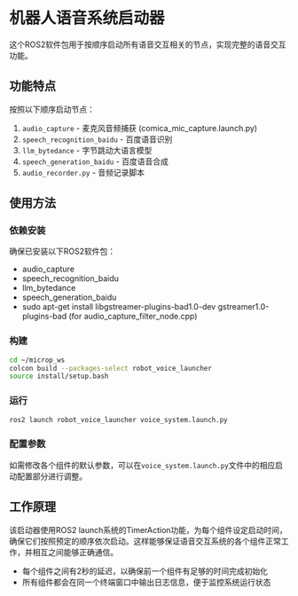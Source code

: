 # 机器人语音系统启动器

这个ROS2软件包用于按顺序启动所有语音交互相关的节点，实现完整的语音交互功能。

## 功能特点

按照以下顺序启动节点：

1. `audio_capture` - 麦克风音频捕获 (comica_mic_capture.launch.py)
2. `speech_recognition_baidu` - 百度语音识别
3. `llm_bytedance` - 字节跳动大语言模型
4. `speech_generation_baidu` - 百度语音合成
5. `audio_recorder.py` - 音频记录脚本

## 使用方法

### 依赖安装

确保已安装以下ROS2软件包：
- audio_capture
- speech_recognition_baidu
- llm_bytedance
- speech_generation_baidu
- sudo apt-get install libgstreamer-plugins-bad1.0-dev gstreamer1.0-plugins-bad (for audio_capture_filter_node.cpp)
### 构建

```bash
cd ~/microp_ws
colcon build --packages-select robot_voice_launcher
source install/setup.bash
```

### 运行

```bash
ros2 launch robot_voice_launcher voice_system.launch.py
```

### 配置参数

如需修改各个组件的默认参数，可以在`voice_system.launch.py`文件中的相应启动配置部分进行调整。

## 工作原理

该启动器使用ROS2 launch系统的TimerAction功能，为每个组件设定启动时间，确保它们按照预定的顺序依次启动。这样能够保证语音交互系统的各个组件正常工作，并相互之间能够正确通信。

- 每个组件之间有2秒的延迟，以确保前一个组件有足够的时间完成初始化
- 所有组件都会在同一个终端窗口中输出日志信息，便于监控系统运行状态
